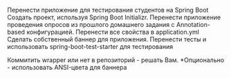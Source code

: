 Перенести приложение для тестирования студентов на Spring Boot
Создать проект, используя Spring Boot Initializr.
Перенести приложение проведения опросов из прошлого домашнего задания с Annotation-based конфигурацией.
Перенести все свойства в application.yml
Сделать собственный баннер для приложения.
Перенести тесты и использовать spring-boot-test-starter для тестирования

Коммитить wrapper или нет в репозиторий - решать Вам.
*Опционально - использовать ANSI-цвета для баннера